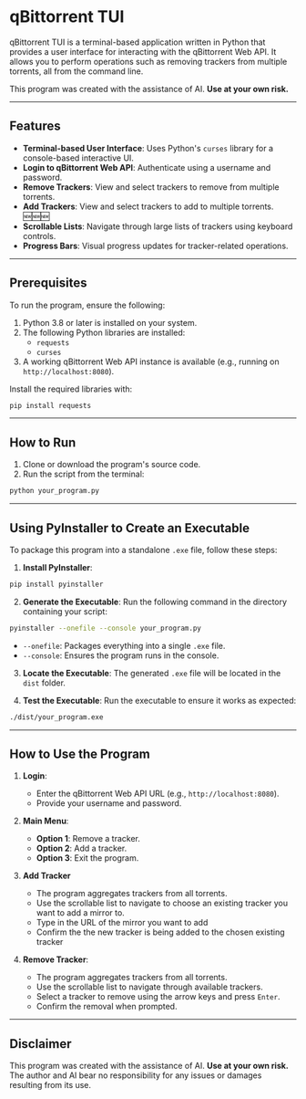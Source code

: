 # qBittorrent TUI

qBittorrent TUI is a terminal-based application written in Python that provides a user interface for interacting with the qBittorrent Web API. It allows you to perform operations such as removing trackers from multiple torrents, all from the command line.

This program was created with the assistance of AI. **Use at your own risk.**

---

## Features

- **Terminal-based User Interface**: Uses Python's `curses` library for a console-based interactive UI.
- **Login to qBittorrent Web API**: Authenticate using a username and password.
- **Remove Trackers**: View and select trackers to remove from multiple torrents.
- **Add Trackers**: View and select trackers to add to multiple torrents. 🆕🆕🆕
- **Scrollable Lists**: Navigate through large lists of trackers using keyboard controls.
- **Progress Bars**: Visual progress updates for tracker-related operations.

---

## Prerequisites

To run the program, ensure the following:

1. Python 3.8 or later is installed on your system.
2. The following Python libraries are installed:
   - `requests`
   - `curses`
3. A working qBittorrent Web API instance is available (e.g., running on `http://localhost:8080`).

Install the required libraries with:
```bash
pip install requests
```

---

## How to Run

1. Clone or download the program's source code.
2. Run the script from the terminal:
```bash
python your_program.py
```

---

## Using PyInstaller to Create an Executable

To package this program into a standalone `.exe` file, follow these steps:

1. **Install PyInstaller**:
```bash
pip install pyinstaller
```

2. **Generate the Executable**:
   Run the following command in the directory containing your script:
```bash
pyinstaller --onefile --console your_program.py
```
   - `--onefile`: Packages everything into a single `.exe` file.
   - `--console`: Ensures the program runs in the console.

3. **Locate the Executable**:
   The generated `.exe` file will be located in the `dist` folder.

4. **Test the Executable**:
   Run the executable to ensure it works as expected:
```bash
./dist/your_program.exe
```

---

## How to Use the Program

1. **Login**:
   - Enter the qBittorrent Web API URL (e.g., `http://localhost:8080`).
   - Provide your username and password.

2. **Main Menu**:
   - **Option 1**: Remove a tracker.
   - **Option 2**: Add a tracker.
   - **Option 3**: Exit the program.

3. **Add Tracker**
   - The program aggregates trackers from all torrents.
   - Use the scrollable list to navigate to choose an existing tracker you want to add a mirror to.
   - Type in the URL of the mirror you want to add
   - Confirm the the new tracker is being added to the chosen existing tracker

4. **Remove Tracker**:
   - The program aggregates trackers from all torrents.
   - Use the scrollable list to navigate through available trackers.
   - Select a tracker to remove using the arrow keys and press `Enter`.
   - Confirm the removal when prompted.

---

## Disclaimer

This program was created with the assistance of AI. **Use at your own risk.** The author and AI bear no responsibility for any issues or damages resulting from its use.

